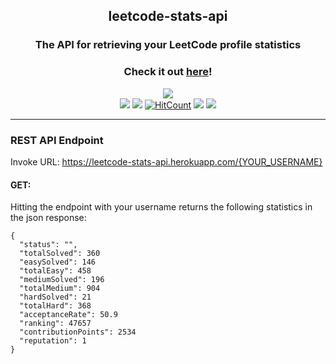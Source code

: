 <h2 align="center">leetcode-stats-api</h2>
<h3 align="center">The API for retrieving your LeetCode profile statistics</h3>

<h3 align="center">Check it out <a href="https://leetcode-stats-api.herokuapp.com/">here</a>!</h3>

<p align="center">
  <a href=https://forthebadge.com>
    <img src="https://forthebadge.com/images/badges/built-with-grammas-recipe.svg"></a>
  </br>
  <a href="https://leetcode-stats-api.herokuapp.com/">
    <img src="https://pyheroku-badge.herokuapp.com/?app=leetcode-stats-api"></a>
  <a href=https://travis-ci.com/JeremyTsaii/leetcode-stats-api>
    <img src="https://travis-ci.com/JeremyTsaii/leetcode-stats-api.svg?branch=main"></a>
  <a href=http://hits.dwyl.com/jeremytsaii/leetcode-stats-api>
    <img alt="HitCount" src=http://hits.dwyl.com/jeremytsaii/leetcode-stats-api.svg></a>
  <a href=https://github.com/dwyl/esta/issues>
    <img src="https://img.shields.io/badge/contributions-welcome-brightgreen.svg?style=flat"></a>
  <a href=https://opensource.org/licenses/MIT>
    <img src=https://img.shields.io/badge/License-MIT-yellow.svg></a>
</p>

***

### REST API Endpoint

Invoke URL: https://leetcode-stats-api.herokuapp.com/{YOUR_USERNAME}

#### GET:
Hitting the endpoint with your username returns the following statistics in the json response:
```
{
  "status": "",
  "totalSolved": 360
  "easySolved": 146
  "totalEasy": 458
  "mediumSolved": 196
  "totalMedium": 904
  "hardSolved": 21
  "totalHard": 368
  "acceptanceRate": 50.9
  "ranking": 47657
  "contributionPoints": 2534
  "reputation": 1
}
```

